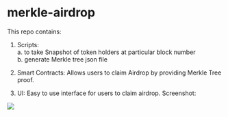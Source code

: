 # merkle-airdrop

This repo contains:
1. Scripts: <br />
  a. to take Snapshot of token holders at particular block number <br />
  b. generate Merkle tree json file
  
2. Smart Contracts: Allows users to claim Airdrop by providing Merkle Tree proof.

3. UI: Easy to use interface for users to claim airdrop. Screenshot:

<img src="https://i.imgur.com/Hjs7Uit.png" />

